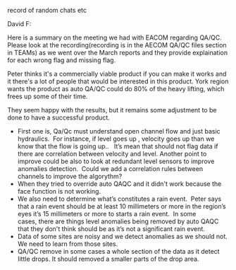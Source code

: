record of random chats etc


David F:

Here is a summary on the meeting we had with EACOM regarding QA/QC.  Please look at the recording(recording is in the AECOM QA/QC files section in TEAMs) as we went over the March reports and they provide explaination for each wrong flag and missing flag.

Peter thinks it's a commercially viable product if you can make it works and it there's a lot of people that would be interested in this product. York region wants the product as auto QA/QC could do 80% of the heavy lifting, which frees up some of their time.

They seem happy with the results, but it remains some adjustment to be done to have a successful product.

-   First one is, Qa/Qc must understand open channel flow and just basic hydraulics.  For instance, if level goes up , velocity goes up than we know that the flow is going up..   It’s mean that should not flag data if there are correlation between velocity and level. Another point to improve could be also to look at redundant level sensors to improve anomalies detection.  Could we add a correlation rules between channels to improve the algorythm?
-   When they tried to override auto QAQC and it didn't work because the face function is not working. 
-   We also need to determine what’s constitutes a rain event.  Peter says that a rain event should be at least 10 millimeters or more in the region’s eyes it’s 15 millimeters or more to starts a rain event.  In some cases, there are things level anomalies being removed by auto QAQC that they don't think should be as it’s not a significant rain event.
-   Data of some sites are noisy and we detect anomalies as we should not.  We need to learn from those sites.
-   QA/QC remove in some cases a whole section of the data as it detect little drops. It should removed a smaller parts of the drop area.